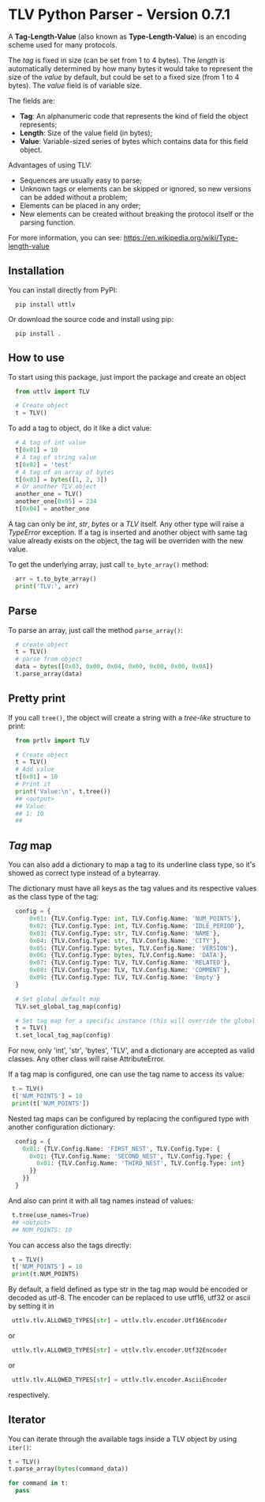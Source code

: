# TLV Python Parser - Version 0.7.1

A **Tag-Length-Value** (also known as **Type-Length-Value**) is an encoding scheme used for many protocols.

The _tag_ is fixed in size (can be set from 1 to 4 bytes).
The _length_ is automatically determined by how many bytes it would take to represent the size of the _value_ by default, 
but could be set to a fixed size (from 1 to 4 bytes). The _value_ field is of variable size.

The fields are:

* __Tag__: An alphanumeric code that represents the kind of field the object represents;
* __Length__: Size of the value field (in bytes);
* __Value__: Variable-sized series of bytes which contains data for this field object.

Advantages of using TLV:

*  Sequences are usually easy to parse;
*  Unknown tags or elements can be skipped or ignored, so new versions can be added without a problem;
*  Elements can be placed in any order;
*  New elements can be created without breaking the protocol itself or the parsing function.

For more information, you can see: https://en.wikipedia.org/wiki/Type-length-value

## Installation

You can install directly from PyPI:

```
  pip install uttlv
```

Or download the source code and install using pip:
```
  pip install .
```

## How to use

To start using this package, just import the package and create an object

```python
  from uttlv import TLV

  # Create object
  t = TLV()
```

To add a tag to object, do it like a dict value:

```python
  # A tag of int value
  t[0x01] = 10
  # A tag of string value
  t[0x02] = 'test'
  # A tag of an array of bytes
  t[0x03] = bytes([1, 2, 3])
  # Or another TLV object
  another_one = TLV()
  another_one[0x05] = 234
  t[0x04] = another_one
```

A tag can only be _int_, _str_, _bytes_ or a _TLV_ itself. Any other type will raise a _TypeError_ exception.
If a tag is inserted and another object with same tag value already exists on the object, the tag will be overriden with the new value.

To get the underlying array, just call `to_byte_array()` method:

```python
  arr = t.to_byte_array()
  print('TLV:', arr)
```


## Parse

To parse an array, just call the method `parse_array()`:

```python
  # create object
  t = TLV()
  # parse from object
  data = bytes([0x03, 0x00, 0x04, 0x00, 0x00, 0x00, 0x0A])
  t.parse_array(data)
```


## Pretty print

If you call `tree()`, the object will create a string with a _tree-like_ structure to print:

```python
  from prtlv import TLV

  # Create object
  t = TLV()
  # Add value
  t[0x01] = 10
  # Print it
  print('Value:\n', t.tree())
  ## <output>
  ## Value: 
  ## 1: 10
  ##
```

## _Tag_ map

You can also add a dictionary to map a tag to its underline class type, so it's showed as correct type
instead of a bytearray.

The dictionary must have all keys as the tag values and its respective values as the class type of the 
tag:

```python
  config = {
      0x01: {TLV.Config.Type: int, TLV.Config.Name: 'NUM_POINTS'},
      0x02: {TLV.Config.Type: int, TLV.Config.Name: 'IDLE_PERIOD'},
      0x03: {TLV.Config.Type: str, TLV.Config.Name: 'NAME'},
      0x04: {TLV.Config.Type: str, TLV.Config.Name: 'CITY'},
      0x05: {TLV.Config.Type: bytes, TLV.Config.Name: 'VERSION'},
      0x06: {TLV.Config.Type: bytes, TLV.Config.Name: 'DATA'},
      0x07: {TLV.Config.Type: TLV, TLV.Config.Name: 'RELATED'},
      0x08: {TLV.Config.Type: TLV, TLV.Config.Name: 'COMMENT'},
      0x09: {TLV.Config.Type: TLV, TLV.Config.Name: 'Empty'}
  }

  # Set global default map
  TLV.set_global_tag_map(config)

  # Set tag map for a specific instance (this will override the global setting)
  t = TLV()
  t.set_local_tag_map(config)
```

For now, only 'int', 'str', 'bytes', 'TLV', and a dictionary are accepted as valid classes. Any other class will raise
AttributeError.

If a tag map is configured, one can use the tag name to access its value:

```python
 t = TLV()
 t['NUM_POINTS'] = 10
 print(t['NUM_POINTS'])
```

Nested tag maps can be configured by replacing the configured type with another configuration dictionary:

```python
  config = {
    0x01: {TLV.Config.Name: 'FIRST_NEST', TLV.Config.Type: {
      0x01: {TLV.Config.Name: 'SECOND_NEST', TLV.Config.Type: {
        0x01: {TLV.Config.Name: 'THIRD_NEST', TLV.Config.Type: int}
      }}
    }}
  }
```

And also can print it with all tag names instead of values:

```python
 t.tree(use_names=True)
 ## <output>
 ## NUM_POINTS: 10
```

You can access also the tags directly:

```python
 t = TLV()
 t['NUM_POINTS'] = 10
 print(t.NUM_POINTS)
```

By default, a field defined as type str in the tag map would be encoded or decoded as utf-8. The encoder can be replaced
to use utf16, utf32 or ascii by setting it in 

```python
 uttlv.tlv.ALLOWED_TYPES[str] = uttlv.tlv.encoder.Utf16Encoder
```
or 
```python
 uttlv.tlv.ALLOWED_TYPES[str] = uttlv.tlv.encoder.Utf32Encoder
```
or 
```python
 uttlv.tlv.ALLOWED_TYPES[str] = uttlv.tlv.encoder.AsciiEncoder
```
respectively.

## Iterator

You can iterate through the available tags inside a TLV object by using `iter()`:

```python
t = TLV()
t.parse_array(bytes(command_data))

for command in t:
  pass
```